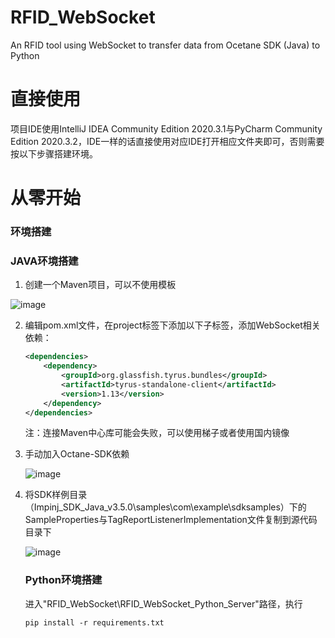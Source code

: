 # RFID_WebSocket
An RFID tool using WebSocket to transfer data from Ocetane SDK (Java) to Python



# 直接使用

项目IDE使用IntelliJ IDEA Community Edition 2020.3.1与PyCharm Community Edition 2020.3.2，IDE一样的话直接使用对应IDE打开相应文件夹即可，否则需要按以下步骤搭建环境。



# 从零开始

### 环境搭建

### JAVA环境搭建

1. 创建一个Maven项目，可以不使用模板

![image](https://cdn.jsdelivr.net/gh/brokengun1001/Hello-World@master/RFID_WebSocket/image.2veckkeirys0.png)

2. 编辑pom.xml文件，在project标签下添加以下子标签，添加WebSocket相关依赖：

   ```xml
   <dependencies>
       <dependency>
           <groupId>org.glassfish.tyrus.bundles</groupId>
           <artifactId>tyrus-standalone-client</artifactId>
           <version>1.13</version>
       </dependency>
   </dependencies>
   ```

   注：连接Maven中心库可能会失败，可以使用梯子或者使用国内镜像

3. 手动加入Octane-SDK依赖

   ![image](https://cdn.jsdelivr.net/gh/brokengun1001/Hello-World@master/RFID_WebSocket/image.6mw5o4n0f3k0.png)

4. 将SDK样例目录（Impinj_SDK_Java_v3.5.0\samples\com\example\sdksamples）下的SampleProperties与TagReportListenerImplementation文件复制到源代码目录下

   ![image](https://cdn.jsdelivr.net/gh/brokengun1001/Hello-World@master/RFID_WebSocket/image.4yasalna1f00.png)
   
   ### Python环境搭建
   
   进入"RFID_WebSocket\RFID_WebSocket_Python_Server"路径，执行
   
   ```
   pip install -r requirements.txt
   ```
   
   
   
   

